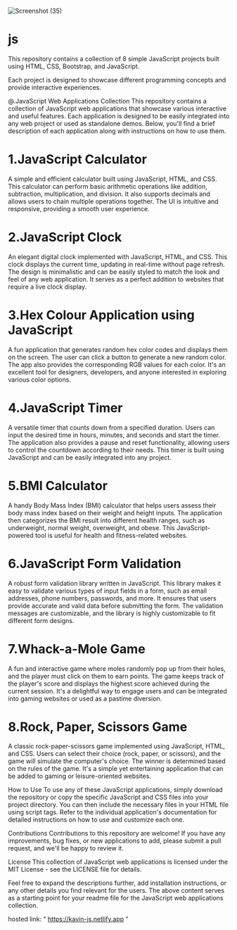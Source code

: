 ![Screenshot (35)](https://github.com/mkkavin/js/assets/112418691/52b38f60-c3e4-4d9d-839e-421450d71f06)


# js

This repository contains a collection of 8 simple JavaScript projects built using HTML, CSS, Bootstrap, and JavaScript.

Each project is designed to showcase different programming concepts and provide interactive experiences.



@.JavaScript Web Applications Collection
  This repository contains a collection of JavaScript web applications that showcase various interactive and useful features. Each application is designed to be easily integrated into any web project or used as standalone demos. Below, you'll find a brief description of each application along with instructions on how to use them.


# 1.JavaScript Calculator
  A simple and efficient calculator built using JavaScript, HTML, and CSS. This calculator can perform basic arithmetic operations like addition, subtraction, multiplication, and division. It also supports decimals and allows users to chain multiple operations together. The UI is intuitive and responsive, providing a smooth user experience.

# 2.JavaScript Clock
  An elegant digital clock implemented with JavaScript, HTML, and CSS. This clock displays the current time, updating in real-time without page refresh. The design is minimalistic and can be easily styled to match the look and feel of any web application. It serves as a perfect addition to websites that require a live clock display.

# 3.Hex Colour Application using JavaScript
  A fun application that generates random hex color codes and displays them on the screen. The user can click a button to generate a new random color. The app also provides the corresponding RGB values for each color. It's an excellent tool for designers, developers, and anyone interested in exploring various color options.

# 4.JavaScript Timer
 A versatile timer that counts down from a specified duration. Users can input the desired time in hours, minutes, and seconds and start the timer. The application also provides a pause and reset functionality, allowing users to control the countdown according to their needs. This timer is built using JavaScript and can be easily integrated into any project.

# 5.BMI Calculator
 A handy Body Mass Index (BMI) calculator that helps users assess their body mass index based on their weight and height inputs. The application then categorizes the BMI result into different health ranges, such as underweight, normal weight, overweight, and obese. This JavaScript-powered tool is useful for health and fitness-related websites.

# 6.JavaScript Form Validation
 A robust form validation library written in JavaScript. This library makes it easy to validate various types of input fields in a form, such as email addresses, phone numbers, passwords, and more. It ensures that users provide accurate and valid data before submitting the form. The validation messages are customizable, and the library is highly customizable to fit different form designs.

# 7.Whack-a-Mole Game
 A fun and interactive game where moles randomly pop up from their holes, and the player must click on them to earn points. The game keeps track of the player's score and displays the highest score achieved during the current session. It's a delightful way to engage users and can be integrated into gaming websites or used as a pastime diversion.

# 8.Rock, Paper, Scissors Game
 A classic rock-paper-scissors game implemented using JavaScript, HTML, and CSS. Users can select their choice (rock, paper, or scissors), and the game will simulate the computer's choice. The winner is determined based on the rules of the game. It's a simple yet entertaining application that can be added to gaming or leisure-oriented websites.

 How to Use
To use any of these JavaScript applications, simply download the repository or copy the specific JavaScript and CSS files into your project directory. You can then include the necessary files in your HTML file using script tags. Refer to the individual application's documentation for detailed instructions on how to use and customize each one.

Contributions
Contributions to this repository are welcome! If you have any improvements, bug fixes, or new applications to add, please submit a pull request, and we'll be happy to review it.

License
This collection of JavaScript web applications is licensed under the MIT License - see the LICENSE file for details.

Feel free to expand the descriptions further, add installation instructions, or any other details you find relevant for the users. The above content serves as a starting point for your readme file for the JavaScript web applications collection.

hosted link: " https://kavin-js.netlify.app "



